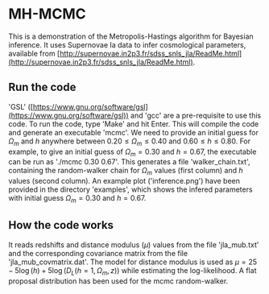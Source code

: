 # MH-MCMC
This is a demonstration of the Metropolis-Hastings algorithm for Bayesian inference. It uses Supernovae Ia data to infer cosmological parameters, available from [http://supernovae.in2p3.fr/sdss_snls_jla/ReadMe.html](http://supernovae.in2p3.fr/sdss_snls_jla/ReadMe.html).

## Run the code
'GSL' ([https://www.gnu.org/software/gsl](https://www.gnu.org/software/gsl)) and 'gcc' are a pre-requisite to use this code. To run the code, type 'Make' and hit Enter. This will compile the code and generate an executable 'mcmc'. We need to provide an initial guess for $\Omega_m$ and $h$ anywhere between $0.20 \leq \Omega_m \leq 0.40$ and $0.60 \leq h \leq 0.80$. For example, to give an initial guess of $\Omega_m = 0.30$ and $h = 0.67$, the executable can be run as './mcmc 0.30 0.67'. This generates a file 'walker_chain.txt', containing the random-walker chain for $\Omega_m$ values (first column) and $h$ values (second column).
An example plot ('inference.png') have been provided in the directory 'examples', which shows the infered parameters with initial guess $\Omega_m = 0.30$ and $h=0.67$.

## How the code works
It reads redshifts and distance modulus ($\mu$) values from the file 'jla_mub.txt' and the corresponding covariance matrix from the file 'jla_mub_covmatrix.dat'. The model for distance modulus is used as $\mu = 25 - 5\log(h) + 5\log(D_L(h=1,\Omega_m, z))$ while estimating the log-likelihood. A flat proposal distribution has been used for the mcmc random-walker.
